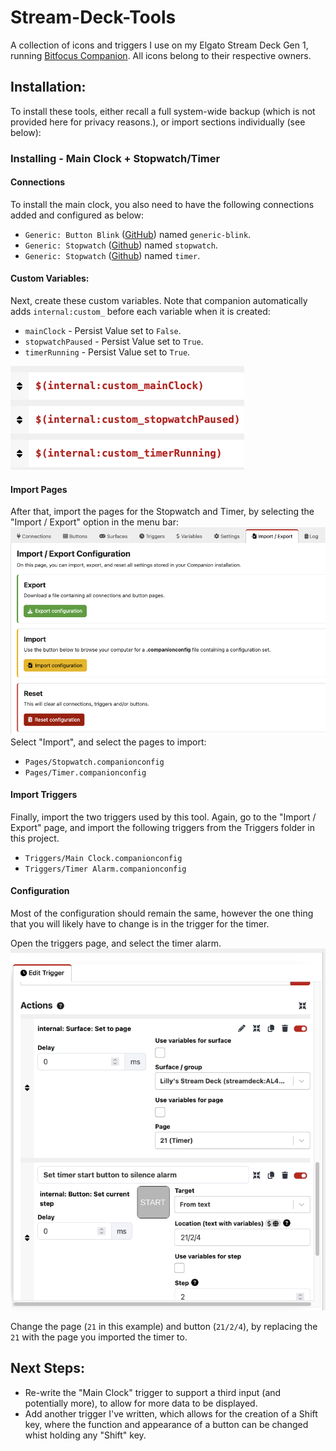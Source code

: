 # Stream-Deck-Tools

A collection of icons and triggers I use on my Elgato Stream Deck Gen 1, running [Bitfocus Companion](https://bitfocus.io/companion).
All icons belong to their respective owners.

## Installation:

To install these tools, either recall a full system-wide backup (which is not provided here for privacy reasons.), or import sections individually (see below):

### Installing - Main Clock + Stopwatch/Timer

#### Connections

To install the main clock, you also need to have the following connections added and configured as below:

- `Generic: Button Blink` ([GitHub](https://github.com/bitfocus/companion-module-generic-blink/)) named `generic-blink`.
- `Generic: Stopwatch` ([Github]()) named `stopwatch`.
- `Generic: Stopwatch` ([Github]()) named `timer`.

#### Custom Variables:

Next, create these custom variables. Note that companion automatically adds `internal:custom_` before each variable when it is created:

- `mainClock` - Persist Value set to `False`.
- `stopwatchPaused` - Persist Value set to `True`.
- `timerRunning` - Persist Value set to `True`.

![The variables to add.](<Docs/Screenshots/Installing Main Clock Variables.png>)

#### Import Pages

After that, import the pages for the Stopwatch and Timer, by selecting the "Import / Export" option in the menu bar:
![The Import/Export Page.](<Docs/Screenshots/Import Export Page.png>)
Select "Import", and select the pages to import:

- `Pages/Stopwatch.companionconfig`
- `Pages/Timer.companionconfig`

#### Import Triggers

Finally, import the two triggers used by this tool. Again, go to the "Import / Export" page, and import the following triggers from the Triggers folder in this project.

- `Triggers/Main Clock.companionconfig`
- `Triggers/Timer Alarm.companionconfig`

#### Configuration

Most of the configuration should remain the same, however the one thing that you will likely have to change is in the trigger for the timer.

Open the triggers page, and select the timer alarm.
![The trigger settings that can be changed.](<Docs/Screenshots/Configuring Timer Alarm Trigger.png>)

Change the page (`21` in this example) and button (`21/2/4`), by replacing the `21` with the page you imported the timer to.

## Next Steps:

- Re-write the "Main Clock" trigger to support a third input (and potentially more), to allow for more data to be displayed.
- Add another trigger I've written, which allows for the creation of a Shift key, where the function and appearance of a button can be changed whist holding any "Shift" key.
